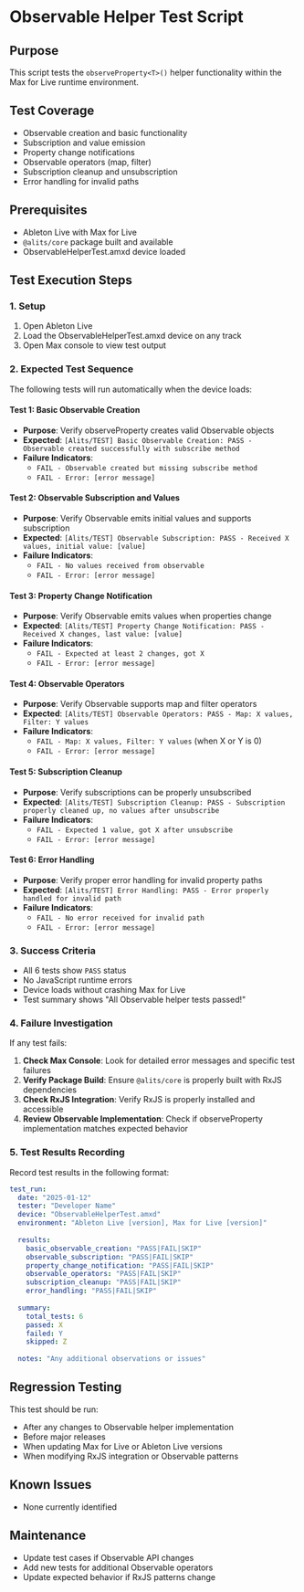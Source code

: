 # Observable Helper Test Script

## Purpose
This script tests the `observeProperty<T>()` helper functionality within the Max for Live runtime environment.

## Test Coverage
- Observable creation and basic functionality
- Subscription and value emission
- Property change notifications
- Observable operators (map, filter)
- Subscription cleanup and unsubscription
- Error handling for invalid paths

## Prerequisites
- Ableton Live with Max for Live
- `@alits/core` package built and available
- ObservableHelperTest.amxd device loaded

## Test Execution Steps

### 1. Setup
1. Open Ableton Live
2. Load the ObservableHelperTest.amxd device on any track
3. Open Max console to view test output

### 2. Expected Test Sequence
The following tests will run automatically when the device loads:

#### Test 1: Basic Observable Creation
- **Purpose**: Verify observeProperty creates valid Observable objects
- **Expected**: `[Alits/TEST] Basic Observable Creation: PASS - Observable created successfully with subscribe method`
- **Failure Indicators**: 
  - `FAIL - Observable created but missing subscribe method`
  - `FAIL - Error: [error message]`

#### Test 2: Observable Subscription and Values
- **Purpose**: Verify Observable emits initial values and supports subscription
- **Expected**: `[Alits/TEST] Observable Subscription: PASS - Received X values, initial value: [value]`
- **Failure Indicators**:
  - `FAIL - No values received from observable`
  - `FAIL - Error: [error message]`

#### Test 3: Property Change Notification
- **Purpose**: Verify Observable emits values when properties change
- **Expected**: `[Alits/TEST] Property Change Notification: PASS - Received X changes, last value: [value]`
- **Failure Indicators**:
  - `FAIL - Expected at least 2 changes, got X`
  - `FAIL - Error: [error message]`

#### Test 4: Observable Operators
- **Purpose**: Verify Observable supports map and filter operators
- **Expected**: `[Alits/TEST] Observable Operators: PASS - Map: X values, Filter: Y values`
- **Failure Indicators**:
  - `FAIL - Map: X values, Filter: Y values` (when X or Y is 0)
  - `FAIL - Error: [error message]`

#### Test 5: Subscription Cleanup
- **Purpose**: Verify subscriptions can be properly unsubscribed
- **Expected**: `[Alits/TEST] Subscription Cleanup: PASS - Subscription properly cleaned up, no values after unsubscribe`
- **Failure Indicators**:
  - `FAIL - Expected 1 value, got X after unsubscribe`
  - `FAIL - Error: [error message]`

#### Test 6: Error Handling
- **Purpose**: Verify proper error handling for invalid property paths
- **Expected**: `[Alits/TEST] Error Handling: PASS - Error properly handled for invalid path`
- **Failure Indicators**:
  - `FAIL - No error received for invalid path`
  - `FAIL - Error: [error message]`

### 3. Success Criteria
- All 6 tests show `PASS` status
- No JavaScript runtime errors
- Device loads without crashing Max for Live
- Test summary shows "All Observable helper tests passed!"

### 4. Failure Investigation
If any test fails:

1. **Check Max Console**: Look for detailed error messages and specific test failures
2. **Verify Package Build**: Ensure `@alits/core` is properly built with RxJS dependencies
3. **Check RxJS Integration**: Verify RxJS is properly installed and accessible
4. **Review Observable Implementation**: Check if observeProperty implementation matches expected behavior

### 5. Test Results Recording
Record test results in the following format:

```yaml
test_run:
  date: "2025-01-12"
  tester: "Developer Name"
  device: "ObservableHelperTest.amxd"
  environment: "Ableton Live [version], Max for Live [version]"
  
  results:
    basic_observable_creation: "PASS|FAIL|SKIP"
    observable_subscription: "PASS|FAIL|SKIP"
    property_change_notification: "PASS|FAIL|SKIP"
    observable_operators: "PASS|FAIL|SKIP"
    subscription_cleanup: "PASS|FAIL|SKIP"
    error_handling: "PASS|FAIL|SKIP"
    
  summary:
    total_tests: 6
    passed: X
    failed: Y
    skipped: Z
    
  notes: "Any additional observations or issues"
```

## Regression Testing
This test should be run:
- After any changes to Observable helper implementation
- Before major releases
- When updating Max for Live or Ableton Live versions
- When modifying RxJS integration or Observable patterns

## Known Issues
- None currently identified

## Maintenance
- Update test cases if Observable API changes
- Add new tests for additional Observable operators
- Update expected behavior if RxJS patterns change
